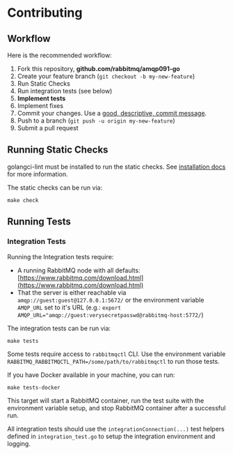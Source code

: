 # Contributing

## Workflow

Here is the recommended workflow:

1. Fork this repository, **github.com/rabbitmq/amqp091-go**
1. Create your feature branch (`git checkout -b my-new-feature`)
1. Run Static Checks
1. Run integration tests (see below)
1. **Implement tests**
1. Implement fixes
1. Commit your changes. Use a [good, descriptive, commit message][good-commit].
1. Push to a branch (`git push -u origin my-new-feature`)
1. Submit a pull request

[good-commit]: https://cbea.ms/git-commit/

## Running Static Checks

golangci-lint must be installed to run the static checks. See [installation
docs](https://golangci-lint.run/usage/install/) for more information.

The static checks can be run via:

```shell
make check
```

## Running Tests

### Integration Tests

Running the Integration tests require:

* A running RabbitMQ node with all defaults:
  [https://www.rabbitmq.com/download.html](https://www.rabbitmq.com/download.html)
* That the server is either reachable via `amqp://guest:guest@127.0.0.1:5672/`
  or the environment variable `AMQP_URL` set to it's URL
  (e.g.: `export AMQP_URL="amqp://guest:verysecretpasswd@rabbitmq-host:5772/`)

The integration tests can be run via:

```shell
make tests
```

Some tests require access to `rabbitmqctl` CLI. Use the environment variable
`RABBITMQ_RABBITMQCTL_PATH=/some/path/to/rabbitmqctl` to run those tests. 

If you have Docker available in your machine, you can run:

```shell
make tests-docker
```

This target will start a RabbitMQ container, run the test suite with the environment
variable setup, and stop RabbitMQ container after a successful run.

All integration tests should use the `integrationConnection(...)` test
helpers defined in `integration_test.go` to setup the integration environment
and logging.
